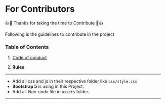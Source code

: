 # For Contributors
:+1::tada: Thanks for taking the time to Contribute :tada::+1:

Following is the guidelines to contribute in the project

### Table of Contents 

1. [Code of conduct](#code-of-conduct)

2. **Rules**
***
- Add all css and js in their respective folder like
   `css/style.css`
- **Bootstrap 5** is using in this Project.
- Add all *Non-code* file in `assets` folder.

***


